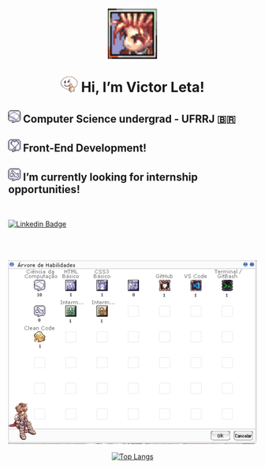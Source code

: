 <h1 align="center">

  <img src="img/ragnarokicon.png" alt="icon ragnarok onlinek" width=100>
  
  <img src="img/Emote_no1.gif" alt="emote /no1 do ragnarok" width=35> Hi, I’m Victor Leta!

</h1>

<div align="left">

## <img src="img/basicsbadge.png" width= 25> Computer Science undergrad - UFRRJ 🇧🇷
## <img src="img/lovebadge.png" width= 25> Front-End Development!

## <img src="img/internshipbadge.png" width= 25> I’m currently looking for internship opportunities!   
<br>

[![Linkedin Badge](https://img.shields.io/badge/-Linkedin-blue?style=for-the-badge&logo=Linkedin&logoColor=white&link=https://github.com/victorrlo)](https://www.linkedin.com/in/victor-leta)
</div>

<br>
<br>
<br>

<div align="center">
    <img src="img/arvoreDeHabilidades.png" alt="árvore de habilidades estilo ragnarök online">



<br>
</hr>

[![Top Langs](https://github-readme-stats.vercel.app/api/top-langs/?username=victorrlo&&show_icons=true&theme=default)](https://github.com/victorrlo)
</div>
<!---
victorrlo/victorrlo is a ✨ special ✨ repository because its `README.md` (this file) appears on your GitHub profile.
You can click the Preview link to take a look at your changes.
--->
